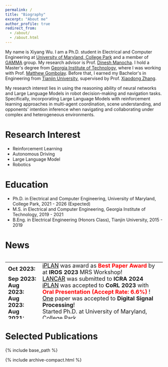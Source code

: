 ```yaml
---
permalink: /
title: "Biography"
excerpt: "About me"
author_profile: true
redirect_from: 
  - /about/
  - /about.html
---
```


My name is Xiyang Wu. I am a Ph.D. student in Electrical and Computer Engineering at [University of Maryland, College Park](https://umd.edu/) and a member of [GAMMA](https://gamma.umd.edu/) group. My research advisor is Prof. [Dinesh Manocha](https://www.cs.umd.edu/people/dmanocha). I hold a Master's degree from [Georgia Institute of Technology](https://www.gatech.edu/), where I was working with Prof. [Matthew Gombolay](https://core-robotics.gatech.edu/people/matthew-gombolay/). Before that, I earned my Bachelor's in Engineering from [Tianjin University](https://www.tju.edu.cn/english/index.htm), supervised by Prof. [Xiaodong Zhang](https://scholar.google.com/citations?user=as6X3L0AAAAJ&hl=en).

My research interest lies in using the reasoning ability of neural networks and Large Language Models in robot decision-making and navigation tasks. Specifically, incorporating Large Language Models with reinforcement learning approaches in multi-agent coordination, scene understanding, and opponents' intention inference when navigating and collaborating under complex and heterogeneous environments.

Research Interest
======
- Reinforcement Learning
- Autonomous Driving
- Large Language Model
- Robotics

Education
======
 - Ph.D. in Electrical and Computer Engineering, University of Maryland, College Park, 2021 - 2026 (Expected)
 - M.S. in Electrical and Computer Engineering, Georgia Institute of Technology, 2019 - 2021
 - B.Eng. in Electrical Engineering (Honors Class), Tianjin University, 2015 - 2019

News
======

<style>
/* table {
    border-collapse: collapse!important;
    font-size: 18px!important;
    border: none!important;
} */
td, th {
    border: none!important;
    padding-top: 0px;
    padding-bottom: 0px;
  /* padding-left: 30px;
  padding-right: 40px; */
}

</style>

<div style="height:200px;overflow:auto;">
<table style="border-collapse: collapse;font-size: 18px;border: none;">
<col width="110px">
<!-- <col width="630px"> -->
  <!-- <tr><td><b>Timeline</b></td><td><b>Updates</b></td></tr> -->
  <tr><td><b>Oct 2023:</b></td><td><a style="color:black" href="/iplan">iPLAN</a> was award as <strong style="color:red">Best Paper Award</strong> by at <b>IROS 2023</b> MRS Workshop!</td></tr>
  <tr><td><b>Sep 2023:</b></td><td><a style="color:black" href="/LANCAR">LANCAR</a> was submitted to <b>ICRA 2024</b></td></tr>
  <tr><td><b>Aug 2023:</b></td><td><a style="color:black" href="/iplan">iPLAN</a> was accepted to <b>CoRL 2023</b> with <strong style="color:red">Oral Presentation (Accept Rate: 6.6%)</strong> !</td></tr>
  <tr><td><b>Aug 2023:</b></td><td> <a style="color:black" href="/photometric">One</a> paper was accepted to <b>Digital Signal Processing</b>!</td></tr>
  <tr><td><b>Aug 2021:</b></td><td>Started Ph.D. at University of Maryland, College Park.</td></tr>
  <tr><td><b>Aug 2019:</b></td><td>Started M.S. at Georgia Institute of Technology.</td></tr>
</table>
</div>

Selected Publications<a id="pub"></a>
======


{% include base_path %}

{% include archive-compact.html %}
